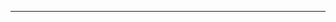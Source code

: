 <!--
CO_OP_TRANSLATOR_METADATA:
{
  "original_hash": "b12098603dc3061d3cdac77ecce93658",
  "translation_date": "2025-08-28T18:30:29+00:00",
  "source_file": "03-CoreGenerativeAITechniques/README.md",
  "language_code": "id"
}
-->


---

